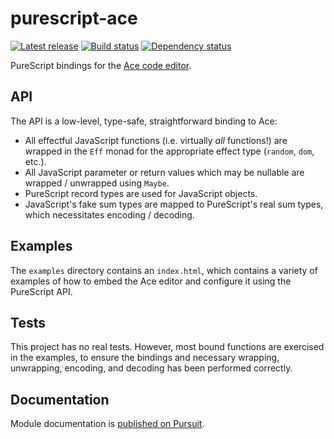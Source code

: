 # purescript-ace

[![Latest release](http://img.shields.io/github/release/slamdata/purescript-ace.svg)](https://github.com/slamdata/purescript-ace/releases)
[![Build status](https://travis-ci.org/slamdata/purescript-ace.svg?branch=master)](https://travis-ci.org/slamdata/purescript-ace)
[![Dependency status](https://img.shields.io/librariesio/github/slamdata/purescript-ace.svg)](https://libraries.io/github/slamdata/purescript-ace)

PureScript bindings for the [Ace code editor](http://ace.c9.io).

## API

The API is a low-level, type-safe, straightforward binding to Ace:

* All effectful JavaScript functions (i.e. virtually *all* functions!) are wrapped in the `Eff` monad for the appropriate effect type (`random`, `dom`, etc.).
* All JavaScript parameter or return values which may be nullable are wrapped / unwrapped using `Maybe`.
* PureScript record types are used for JavaScript objects.
* JavaScript's fake sum types are mapped to PureScript's real sum types, which necessitates encoding / decoding.

## Examples

The `examples` directory contains an `index.html`, which contains a variety of examples of how to embed the Ace editor and configure it using the PureScript API.

## Tests

This project has no real tests. However, most bound functions are exercised in the examples, to ensure the bindings and necessary wrapping, unwrapping, encoding, and decoding has been performed correctly.

## Documentation

Module documentation is [published on Pursuit](http://pursuit.purescript.org/packages/purescript-ace).
